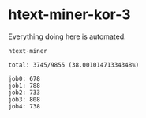 # htext-miner-kor-3

Everything doing here is automated.

```
htext-miner

total: 3745/9855 (38.00101471334348%)

job0: 678
job1: 788
job2: 733
job3: 808
job4: 738
```